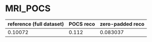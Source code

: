 # MRI_POCS

| reference (full dataset)  | POCS reco | zero-padded reco |
| ------------- | ------------- | ------------- |
| 0.10072  | 0.112  | 0.083037  |
